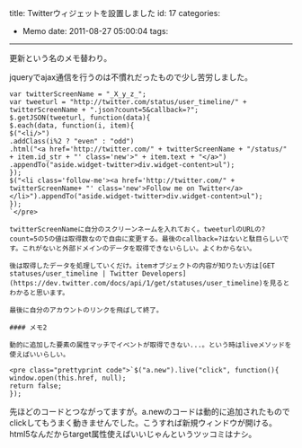 title: Twitterウィジェットを設置しました
id: 17
categories:
  - Memo
date: 2011-08-27 05:00:04
tags:
---

更新という名のメモ替わり。

jqueryでajax通信を行うのは不慣れだったもので少し苦労しました。

<!--more-->

    var twitterScreenName = "_X_y_z_";
    var tweeturl = "http://twitter.com/status/user_timeline/" + twitterScreenName + ".json?count=5&callback=?";
    $.getJSON(tweeturl, function(data){
    $.each(data, function(i, item){
    $("<li/>")
    .addClass(i%2 ? "even" : "odd")
    .html("<a href='http://twitter.com/" + twitterScreenName + "/status/" + item.id_str + "' class='new'>" + item.text + "</a>")
    .appendTo("aside.widget-twitter>div.widget-content>ul");
    });
    $("<li class='follow-me'><a href='http://twitter.com/" + twitterScreenName+ "' class='new'>Follow me on Twitter</a></li>").appendTo("aside.widget-twitter>div.widget-content>ul");
    });
    `</pre>

    twitterScreenNameに自分のスクリーンネームを入れておく。tweeturlのURLの?count=5の5の値は取得数なので自由に変更する。最後のcallback=?はないと駄目らしいです。これがないと外部ドメインのデータを取得できないらしい。よくわからない。

    後は取得したデータを処理していくだけ。itemオブジェクトの内容が知りたい方は[GET statuses/user_timeline | Twitter Developers](https://dev.twitter.com/docs/api/1/get/statuses/user_timeline)を見るとわかると思います。

    最後に自分のアカウントのリンクを飛ばして終了。

    #### メモ2

    動的に追加した要素の属性マッチでイベントが取得できない...。という時はliveメソッドを使えばいいらしい。

    <pre class="prettyprint code">`$("a.new").live("click", function(){
    window.open(this.href, null);
    return false;
    });

先ほどのコードとつながってますが。a.newのコードは動的に追加されたものでclickしてもうまく動きませんでした。こうすれば新規ウィンドウが開ける。<span class="del">html5なんだからtarget属性使えばいいじゃんというツッコミはナシ。</span>